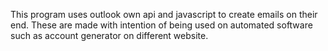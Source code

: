 This program uses outlook own api and javascript to create emails on their end. These are made with intention of being used on automated software such as account generator on different website.
